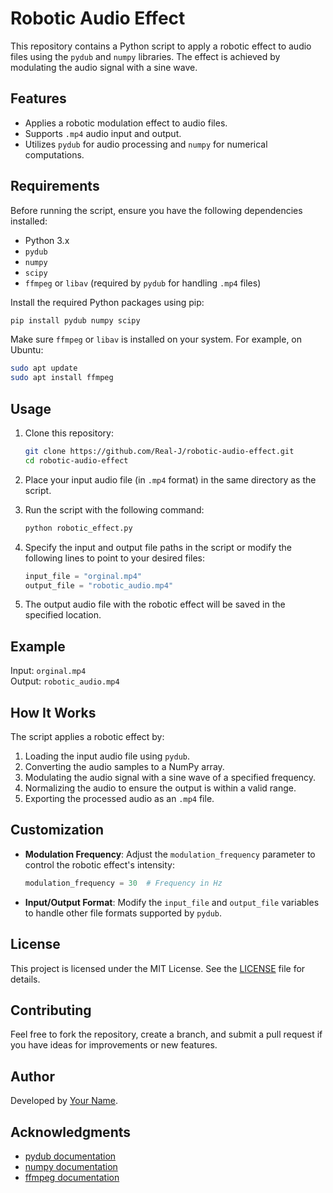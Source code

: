 # Robotic Audio Effect

This repository contains a Python script to apply a robotic effect to audio files using the `pydub` and `numpy` libraries. The effect is achieved by modulating the audio signal with a sine wave.

## Features
- Applies a robotic modulation effect to audio files.
- Supports `.mp4` audio input and output.
- Utilizes `pydub` for audio processing and `numpy` for numerical computations.

## Requirements

Before running the script, ensure you have the following dependencies installed:

- Python 3.x
- `pydub`
- `numpy`
- `scipy`
- `ffmpeg` or `libav` (required by `pydub` for handling `.mp4` files)

Install the required Python packages using pip:

```bash
pip install pydub numpy scipy
```

Make sure `ffmpeg` or `libav` is installed on your system. For example, on Ubuntu:

```bash
sudo apt update
sudo apt install ffmpeg
```

## Usage

1. Clone this repository:

   ```bash
   git clone https://github.com/Real-J/robotic-audio-effect.git
   cd robotic-audio-effect
   ```

2. Place your input audio file (in `.mp4` format) in the same directory as the script.

3. Run the script with the following command:

   ```bash
   python robotic_effect.py
   ```

4. Specify the input and output file paths in the script or modify the following lines to point to your desired files:

   ```python
   input_file = "orginal.mp4"
   output_file = "robotic_audio.mp4"
   ```

5. The output audio file with the robotic effect will be saved in the specified location.

## Example

Input: `orginal.mp4`  
Output: `robotic_audio.mp4`

## How It Works

The script applies a robotic effect by:
1. Loading the input audio file using `pydub`.
2. Converting the audio samples to a NumPy array.
3. Modulating the audio signal with a sine wave of a specified frequency.
4. Normalizing the audio to ensure the output is within a valid range.
5. Exporting the processed audio as an `.mp4` file.

## Customization

- **Modulation Frequency**: Adjust the `modulation_frequency` parameter to control the robotic effect's intensity:
  ```python
  modulation_frequency = 30  # Frequency in Hz
  ```

- **Input/Output Format**: Modify the `input_file` and `output_file` variables to handle other file formats supported by `pydub`.

## License

This project is licensed under the MIT License. See the [LICENSE](LICENSE) file for details.

## Contributing

Feel free to fork the repository, create a branch, and submit a pull request if you have ideas for improvements or new features.

## Author

Developed by [Your Name](https://github.com/yourusername).

## Acknowledgments

- [pydub documentation](https://pydub.com/)
- [numpy documentation](https://numpy.org/)
- [ffmpeg documentation](https://ffmpeg.org/)

